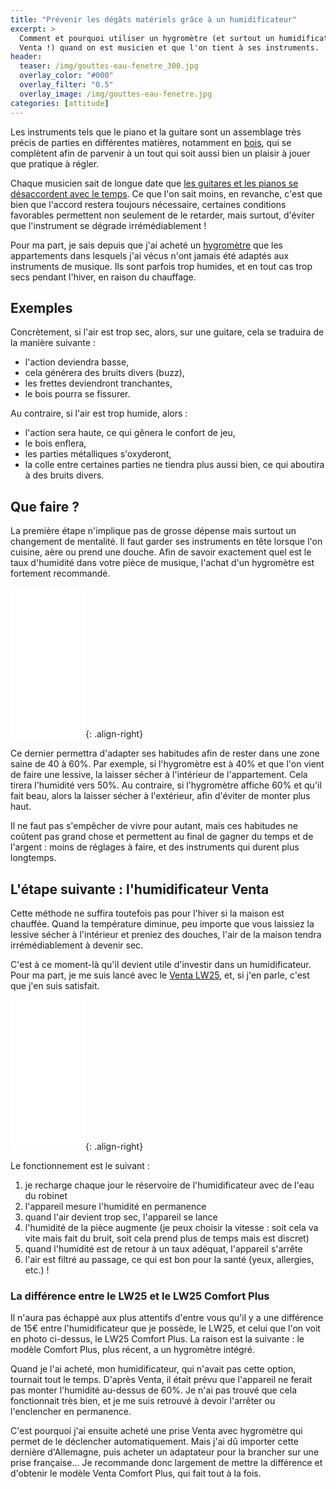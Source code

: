 ```yaml
---
title: "Prévenir les dégâts matériels grâce à un humidificateur"
excerpt: >
  Comment et pourquoi utiliser un hygromètre (et surtout un humidificateur 
  Venta !) quand on est musicien et que l'on tient à ses instruments.
header:
  teaser: /img/gouttes-eau-fenetre_300.jpg
  overlay_color: "#000"
  overlay_filter: "0.5"
  overlay_image: /img/gouttes-eau-fenetre.jpg
categories: [attitude]
---
```


Les instruments tels que le piano et la guitare sont un assemblage très précis 
de parties en différentes matières, notamment en [bois][constr-guit], qui se 
complètent afin de parvenir à un tout qui soit aussi bien un plaisir à jouer 
que pratique à régler.

Chaque musicien sait de longue date que [les guitares et les pianos se 
désaccordent avec le temps][asg]. Ce que l'on sait moins, en revanche, c'est 
que bien que l'accord restera toujours nécessaire, certaines conditions 
favorables permettent non seulement de le retarder, mais surtout, d'éviter que 
l'instrument se dégrade irrémédiablement !

Pour ma part, je sais depuis que j'ai acheté un [hygromètre][hygrometre] que 
les appartements dans lesquels j'ai vécus n'ont jamais été adaptés aux 
instruments de musique. Ils sont parfois trop humides, et en tout cas trop secs 
pendant l'hiver, en raison du chauffage.

## Exemples

Concrètement, si l'air est trop sec, alors, sur une guitare, cela se traduira 
de la manière suivante :

- l'action deviendra basse,
- cela générera des bruits divers (buzz),
- les frettes deviendront tranchantes,
- le bois pourra se fissurer.

Au contraire, si l'air est trop humide, alors :

- l'action sera haute, ce qui gênera le confort de jeu,
- le bois enflera,
- les parties métalliques s'oxyderont,
- la colle entre certaines parties ne tiendra plus aussi bien, ce qui aboutira 
à des bruits divers.

## Que faire ?

La première étape n'implique pas de grosse dépense mais surtout un changement 
de mentalité. Il faut garder ses instruments en tête lorsque l'on cuisine, aère 
ou prend une douche. Afin de savoir exactement quel est le taux d'humidité dans 
votre pièce de musique, l'achat d'un hygromètre est fortement recommandé.

<iframe style="width:120px;height:240px;" marginwidth="0" marginheight="0" scrolling="no" frameborder="0" src="//ws-eu.amazon-adsystem.com/widgets/q?ServiceVersion=20070822&OneJS=1&Operation=GetAdHtml&MarketPlace=FR&source=ss&ref=as_ss_li_til&ad_type=product_link&tracking_id=sdm0b-21&marketplace=amazon&region=FR&placement=B01H1R0K68&asins=B01H1R0K68&linkId=ec183ccfbbd01ded7bfa441f3a6eb27d&show_border=true&link_opens_in_new_window=true"></iframe>{: .align-right}

Ce dernier permettra d'adapter ses habitudes afin de rester dans une zone saine 
de 40 à 60%. Par exemple, si l'hygromètre est à 40% et que l'on vient de faire 
une lessive, la laisser sécher à l'intérieur de l'appartement. Cela tirera 
l'humidité vers 50%. Au contraire, si l'hygromètre affiche 60% et qu'il fait 
beau, alors la laisser sécher à l'extérieur, afin d'éviter de monter plus haut.

Il ne faut pas s'empêcher de vivre pour autant, mais ces habitudes ne coûtent 
pas grand chose et permettent au final de gagner du temps et de l'argent : 
moins de réglages à faire, et des instruments qui durent plus longtemps.

## L'étape suivante : l'humidificateur Venta

Cette méthode ne suffira toutefois pas pour l'hiver si la maison est chauffée. 
Quand la température diminue, peu importe que vous laissiez la lessive sécher à 
l'intérieur et preniez des douches, l'air de la maison tendra irrémédiablement 
à devenir sec.

C'est à ce moment-là qu'il devient utile d'investir dans un humidificateur. 
Pour ma part, je me suis lancé avec le [Venta LW25][venta-lw25], et, si j'en 
parle, c'est que j'en suis satisfait.

<iframe style="width:120px;height:240px;" marginwidth="0" marginheight="0" scrolling="no" frameborder="0" src="//ws-eu.amazon-adsystem.com/widgets/q?ServiceVersion=20070822&OneJS=1&Operation=GetAdHtml&MarketPlace=FR&source=ss&ref=as_ss_li_til&ad_type=product_link&tracking_id=sdm0b-21&marketplace=amazon&region=FR&placement=B07HHKZDNH&asins=B07HHKZDNH&linkId=65c034b7dba735c6c966e53ae7b3f388&show_border=true&link_opens_in_new_window=true"></iframe>{: .align-right}

Le fonctionnement est le suivant :

1. je recharge chaque jour le réservoire de l'humidificateur avec de l'eau du 
robinet
2. l'appareil mesure l'humidité en permanence
3. quand l'air devient trop sec, l'appareil se lance
4. l'humidité de la pièce augmente (je peux choisir la vitesse : soit cela va 
vite mais fait du bruit, soit cela prend plus de temps mais est discret)
4. quand l'humidité est de retour à un taux adéquat, l'appareil s'arrête
5. l'air est filtré au passage, ce qui est bon pour la santé (yeux, allergies, 
etc.) !

### La différence entre le LW25 et le LW25 Comfort Plus

Il n'aura pas échappé aux plus attentifs d'entre vous qu'il y a une différence 
de 15€ entre l'humidificateur que je possède, le LW25, et celui que l'on voit 
en photo ci-dessus, le LW25 Comfort Plus. La raison est la suivante : le modèle 
Comfort Plus, plus récent, a un hygromètre intégré.

Quand je l'ai acheté, mon humidificateur, qui n'avait pas cette option, 
tournait tout le temps. D'après Venta, il était prévu que l'appareil ne ferait 
pas monter l'humidité au-dessus de 60%. Je n'ai pas trouvé que cela 
fonctionnait très bien, et je me suis retrouvé à devoir l'arrêter ou 
l'enclencher en permanence.

C'est pourquoi j'ai ensuite acheté une prise Venta avec hygromètre qui permet 
de le déclencher automatiquement. Mais j'ai dû importer cette dernière 
d'Allemagne, puis acheter un adaptateur pour la brancher sur une prise 
française… Je recommande donc largement de mettre la différence et d'obtenir le 
modèle Venta Comfort Plus, qui fait tout à la fois.

[asg]:https://www.accordersaguitare.com/accorder-d-autres-instruments/
[constr-guit]:https://www.secretsdemusiciens.com/guitare-synthese-foret/
[hygrometre]:http://bit.ly/hygrometre
[venta-lw25]:http://bit.ly/venta-lw25
